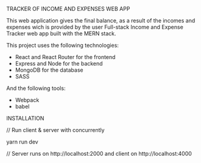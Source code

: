TRACKER OF INCOME AND EXPENSES WEB APP 

 This web application gives the final balance, as a result of the incomes and expenses wich is provided by the user
Full-stack Income and Expense Tracker web app built with the MERN stack.

This project uses the following technologies:


* React and React Router for the frontend
* Express and Node for the backend
* MongoDB for the database
* SASS

And the following tools:

* Webpack
* babel


INSTALLATION


// Run client & server with concurrently


yarn run dev

// Server runs on http://localhost:2000 and client on http://localhost:4000
